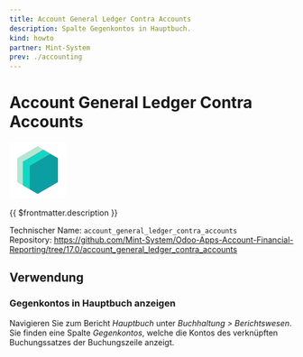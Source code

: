 ```yaml
---
title: Account General Ledger Contra Accounts
description: Spalte Gegenkontos in Hauptbuch.
kind: howto
partner: Mint-System
prev: ./accounting
---
```


# Account General Ledger Contra Accounts

![icon_oms_box](attachments/icons_odoo_mint_system.png)

{{ $frontmatter.description }}

Technischer Name: `account_general_ledger_contra_accounts`\
Repository: <https://github.com/Mint-System/Odoo-Apps-Account-Financial-Reporting/tree/17.0/account_general_ledger_contra_accounts>

## Verwendung

### Gegenkontos in Hauptbuch anzeigen

Navigieren Sie zum Bericht _Hauptbuch_ unter _Buchhaltung > Berichtswesen_. Sie finden eine Spalte _Gegenkontos_, welche die Kontos des verknüpften Buchungssatzes der Buchungszeile anzeigt.
